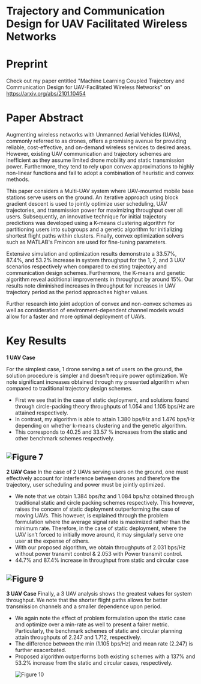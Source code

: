 # Trajectory and Communication Design for UAV Facilitated Wireless Networks

# Preprint
Check out my paper entitled "Machine Learning Coupled Trajectory and Communication Design for UAV-Facilitated Wireless Networks" on https://arxiv.org/abs/2101.10454

# Paper Abstract
Augmenting wireless networks with Unmanned Aerial Vehicles (UAVs), commonly referred to as drones, offers a promising avenue for providing reliable, cost-effective, and on-demand wireless services to desired areas. However, existing UAV communication and trajectory schemes are inefficient as they assume limited drone mobility and static transmission power. Furthermore, they tend to rely upon convex approximations to highly non-linear functions and fail to adopt a combination of heuristic and convex methods. 

This paper considers a Multi-UAV system where UAV-mounted mobile base stations serve users on the ground. An iterative approach using block gradient descent is used to jointly optimize user scheduling, UAV trajectories, and transmission power for maximizing throughput over all users. Subsequently, an innovative technique for initial trajectory predictions was developed using a K-means clustering algorithm for partitioning users into subgroups and a genetic algorithm for initializing shortest flight paths within clusters. Finally, convex optimization solvers such as MATLAB's Fmincon are used for fine-tuning parameters. 

Extensive simulation and optimization results demonstrate a 33.57%, 87.4%, and 53.2% increase in system throughput for the 1, 2, and 3 UAV scenarios respectively when compared to existing trajectory and communication design schemes. Furthermore, the K-means and genetic algorithm reveal additional improvements in throughput by around 15%. Our results note diminished increases in throughput for increases in UAV trajectory period as the period approaches higher values. 

Further research into joint adoption of convex and non-convex schemes as well as consideration of environment-dependent channel models would allow for a faster and more optimal deployment of UAVs.

# Key Results

**1 UAV Case**

For the simplest case, 1 drone serving a set of users on the ground, the solution procedure is simpler and doesn't require power optimization. We note significant increases obtained through my presented algorithm when compared to traditional trajectory design schemes. 
<ul>
  <li> First we see that in the case of static deployment, and solutions found through circle-packing theory throughputs of 1.054 and 1.105 bps/Hz are attained respectively. 
  <li> In contrast, my algorithm is able to attain 1.380 bps/Hz and 1.476 bps/Hz depending on whether k-means clustering and the genetic algorithm. 
  <li> This corresponds to 40.25 and 33.57 % increases from the static and other benchmark schemes respectively.
</ul>

![Figure 7](https://user-images.githubusercontent.com/41270824/130841848-a290fd79-cdca-40a1-8205-91edb9478713.PNG)
-----------------------------------------------------------------------------------------------------------------
**2 UAV Case**
In the case of 2 UAVs serving users on the ground, one must effectively account for interference between drones and therefore the trajectory, user scheduling and power must be jointly optimized. 
<ul>
  <li> We note that we obtain 1.384 bps/hz and 1.084 bps/hz obtained through traditional static and circle packing schemes respectively. This however, raises the concern of static deployment outperforming the case of moving UAVs. This however, is explained through the problem formulation where the average signal rate is maximized rather than the minimum rate. Therefore, in the case of static deployment, where the UAV isn’t forced to initially move around, it may singularly serve one user at the expense of others. 
  <li> With our proposed algorithm, we obtain throughputs of 2.031 bps/Hz without power transmit control & 2.053 with Power transmit control. 
  <li> 44.7% and 87.4% increase in throughput from static and circular case
</ul> 
    
![Figure 9](https://user-images.githubusercontent.com/41270824/130841509-ece87beb-f423-4d5c-af0c-435766595bd2.PNG)
-----------------------------------------------------------------------------------------------------------------

**3 UAV Case**
Finally, a 3 UAV analysis shows the greatest values for system throughput. We note that the shorter flight paths allows for better transmission channels and a smaller dependence upon period. 
<ul>
  <li> We again note the effect of problem formulation upon the static case and optimize over a min-rate as well to present a fairer metric. Particularly, the benchmark schemes of static and circular planning attain throughputs of 2.247 and 1.712, respectively.
  <li> The difference between the min (1.105 bps/Hz) and mean rate (2.247) is further exacerbated.
  <li> Proposed algorithm outperforms both existing schemes with a 137% and 53.2% increase from the static and circular cases, respectively.
    
![Figure 10](https://user-images.githubusercontent.com/41270824/130841531-a838e661-e1ad-487b-9128-955c951e7c24.PNG)
  
    
</ul>
